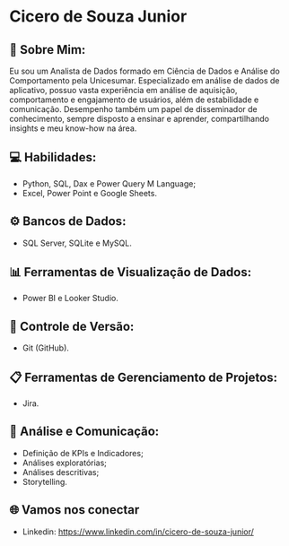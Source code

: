 # Cicero de Souza Junior

## 👋 Sobre Mim:
Eu sou um Analista de Dados formado em Ciência de Dados e Análise do Comportamento pela Unicesumar. Especializado em análise de dados de aplicativo, possuo vasta experiência em análise de aquisição, comportamento e engajamento de usuários, além de estabilidade e comunicação. Desempenho também um papel de disseminador de conhecimento, sempre disposto a ensinar e aprender, compartilhando insights e meu know-how na área.

## 💻 Habilidades:
- Python, SQL, Dax e Power Query M Language;
- Excel, Power Point e Google Sheets.

## ⚙️ Bancos de Dados:
- SQL Server, SQLite e MySQL.

## 📊 Ferramentas de Visualização de Dados:
- Power BI e Looker Studio.

## 🔄 Controle de Versão:
- Git (GitHub).

## 📋 Ferramentas de Gerenciamento de Projetos:
- Jira.

## 🎲 Análise e Comunicação:
- Definição de KPIs e Indicadores;
- Análises exploratórias;
- Análises descritivas;
- Storytelling.

## 🌐 Vamos nos conectar
- Linkedin: https://www.linkedin.com/in/cicero-de-souza-junior/


<!--
<h1 align="left">Oi 👋, Eu sou Cicero de Souza Junior</h1>
<h3 align="left">Apaixonado por ciência e análise de dados</h3>

- 🔭 Atualmente estou trabalhando com análise e visualização de dados [Microsoft Power BI para Business Intelligence e Data Science](https://github.com/cicero-de-souza-junior/powerbi_dashboards)

- 🌱 Atualmente estou aprendendo **Power BI, Python, SQL**

- 💬 Me pergunte sobre **Power BI, Looker Studio, Excel, Google Play Console, Google Firebase**

- 📫 Você me acha através do e-mail **cicerodesouzajr@outlook.com**

- 📄 Saiba sobre minhas competências e habilidades aqui [https://www.linkedin.com/in/cicero-de-souza-junior/](https://www.linkedin.com/in/cicero-de-souza-junior/)

- ⚡ Fato engraçado **Tive minhas aventuras como autor de terror, tendo 2 contos publicados em coletâneas.**

<h3 align="left">Connect with me:</h3>
<p align="left">
<a href="https://linkedin.com/in/https://www.linkedin.com/in/cicero-de-souza-junior/" target="blank"><img align="center" src="https://raw.githubusercontent.com/rahuldkjain/github-profile-readme-generator/master/src/images/icons/Social/linked-in-alt.svg" alt="https://www.linkedin.com/in/cicero-de-souza-junior/" height="30" width="40" /></a>
</p>

<h3 align="left">Languages and Tools:</h3>
<p align="left"> <a href="https://www.figma.com/" target="_blank" rel="noreferrer"> <img src="https://www.vectorlogo.zone/logos/figma/figma-icon.svg" alt="figma" width="40" height="40"/> </a> <a href="https://firebase.google.com/" target="_blank" rel="noreferrer"> <img src="https://www.vectorlogo.zone/logos/firebase/firebase-icon.svg" alt="firebase" width="40" height="40"/> </a> <a href="https://git-scm.com/" target="_blank" rel="noreferrer"> <img src="https://www.vectorlogo.zone/logos/git-scm/git-scm-icon.svg" alt="git" width="40" height="40"/> </a> <a href="https://www.linux.org/" target="_blank" rel="noreferrer"> <img src="https://raw.githubusercontent.com/devicons/devicon/master/icons/linux/linux-original.svg" alt="linux" width="40" height="40"/> </a> <a href="https://www.microsoft.com/en-us/sql-server" target="_blank" rel="noreferrer"> <img src="https://www.svgrepo.com/show/303229/microsoft-sql-server-logo.svg" alt="mssql" width="40" height="40"/> </a> <a href="https://www.mysql.com/" target="_blank" rel="noreferrer"> <img src="https://raw.githubusercontent.com/devicons/devicon/master/icons/mysql/mysql-original-wordmark.svg" alt="mysql" width="40" height="40"/> </a> <a href="https://www.python.org" target="_blank" rel="noreferrer"> <img src="https://raw.githubusercontent.com/devicons/devicon/master/icons/python/python-original.svg" alt="python" width="40" height="40"/> </a> <a href="https://www.sqlite.org/" target="_blank" rel="noreferrer"> <img src="https://www.vectorlogo.zone/logos/sqlite/sqlite-icon.svg" alt="sqlite" width="40" height="40"/> </a> </p>



## 👋 Olá, eu sou Cícero de Souza Júnior! 

- 🔭 I’m currently working on ...
- 🌱 I’m currently learning ...
- 👯 I’m looking to collaborate on ...
- 🤔 I’m looking for help with ...
- 💬 Ask me about ...
- 📫 How to reach me: ...
- 😄 Pronouns: ...
- ⚡ Fun fact: ...
-->
